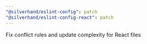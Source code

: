 ```yaml
---
"@silverhand/eslint-config": patch
"@silverhand/eslint-config-react": patch
---
```


Fix conflict rules and update complexity for React files
